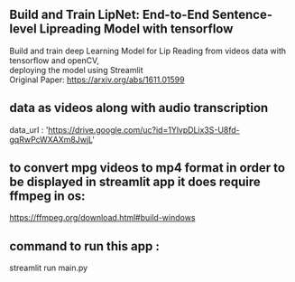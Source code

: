 ## Build and Train LipNet: End-to-End Sentence-level Lipreading Model with tensorflow   
Build and train deep Learning Model for Lip Reading from videos data with tensorflow and openCV,  
deploying the model using Streamlit   
Original Paper: https://arxiv.org/abs/1611.01599   
## data as videos along with audio transcription  
data_url : 'https://drive.google.com/uc?id=1YlvpDLix3S-U8fd-gqRwPcWXAXm8JwjL'  
## to convert mpg videos to mp4 format in order to be displayed in streamlit app it does require ffmpeg in os:  
https://ffmpeg.org/download.html#build-windows
## command to run this app :  
streamlit run main.py

